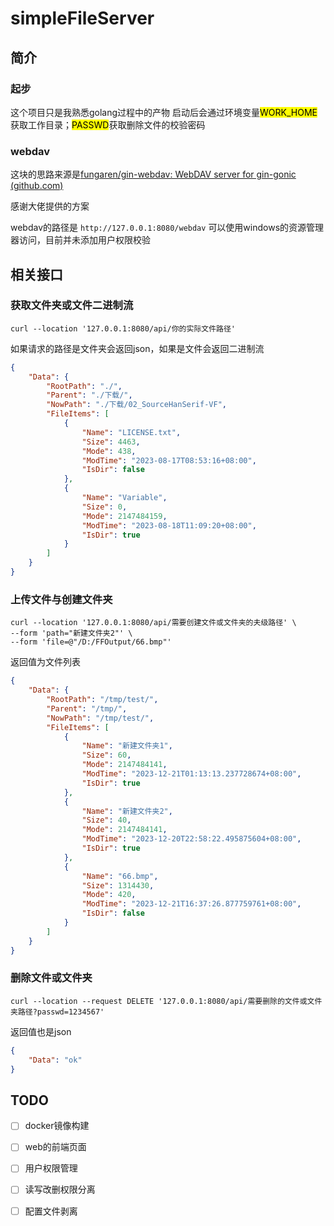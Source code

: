 # simpleFileServer

## 简介

### 起步

这个项目只是我熟悉golang过程中的产物
启动后会通过环境变量<mark>WORK_HOME</mark>获取工作目录；<mark>PASSWD</mark>获取删除文件的校验密码

### webdav

这块的思路来源是[fungaren/gin-webdav: WebDAV server for gin-gonic (github.com)](https://github.com/fungaren/gin-webdav)

感谢大佬提供的方案

webdav的路径是 `http://127.0.0.1:8080/webdav` 可以使用windows的资源管理器访问，目前并未添加用户权限校验

## 相关接口

### 获取文件夹或文件二进制流

```shell
curl --location '127.0.0.1:8080/api/你的实际文件路径'
```

如果请求的路径是文件夹会返回json，如果是文件会返回二进制流

```json
{
    "Data": {
        "RootPath": "./",
        "Parent": "./下载/",
        "NowPath": "./下载/02_SourceHanSerif-VF",
        "FileItems": [
            {
                "Name": "LICENSE.txt",
                "Size": 4463,
                "Mode": 438,
                "ModTime": "2023-08-17T08:53:16+08:00",
                "IsDir": false
            },
            {
                "Name": "Variable",
                "Size": 0,
                "Mode": 2147484159,
                "ModTime": "2023-08-18T11:09:20+08:00",
                "IsDir": true
            }
        ]
    }
}
```

### 上传文件与创建文件夹

```shell
curl --location '127.0.0.1:8080/api/需要创建文件或文件夹的夫级路径' \
--form 'path="新建文件夹2"' \
--form 'file=@"/D:/FFOutput/66.bmp"'
```

返回值为文件列表

```json
{
    "Data": {
        "RootPath": "/tmp/test/",
        "Parent": "/tmp/",
        "NowPath": "/tmp/test/",
        "FileItems": [
            {
                "Name": "新建文件夹1",
                "Size": 60,
                "Mode": 2147484141,
                "ModTime": "2023-12-21T01:13:13.237728674+08:00",
                "IsDir": true
            },
            {
                "Name": "新建文件夹2",
                "Size": 40,
                "Mode": 2147484141,
                "ModTime": "2023-12-20T22:58:22.495875604+08:00",
                "IsDir": true
            },
            {
                "Name": "66.bmp",
                "Size": 1314430,
                "Mode": 420,
                "ModTime": "2023-12-21T16:37:26.877759761+08:00",
                "IsDir": false
            }
        ]
    }
}
```

### 删除文件或文件夹

```shell
curl --location --request DELETE '127.0.0.1:8080/api/需要删除的文件或文件夹路径?passwd=1234567'
```

返回值也是json

```json
{
    "Data": "ok"
}
```

## TODO

- [ ] docker镜像构建

- [ ] web的前端页面

- [ ] 用户权限管理

- [ ] 读写改删权限分离

- [ ] 配置文件剥离

